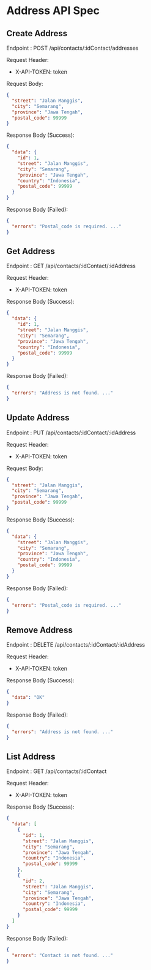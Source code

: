 # Address API Spec

## Create Address

Endpoint : POST /api/contacts/:idContact/addresses

Request Header:

- X-API-TOKEN: token

Request Body:

```json
{
  "street": "Jalan Manggis",
  "city": "Semarang",
  "province": "Jawa Tengah",
  "postal_code": 99999
}
```

Response Body (Success):

```json
{
  "data": {
    "id": 1,
    "street": "Jalan Manggis",
    "city": "Semarang",
    "province": "Jawa Tengah",
    "country": "Indonesia",
    "postal_code": 99999
  }
}
```

Response Body (Failed):

```json
{
  "errors": "Postal_code is required. ..."
}
```

## Get Address

Endpoint : GET /api/contacts/:idContact/:idAddress

Request Header:

- X-API-TOKEN: token

Response Body (Success):

```json
{
  "data": {
    "id": 1,
    "street": "Jalan Manggis",
    "city": "Semarang",
    "province": "Jawa Tengah",
    "country": "Indonesia",
    "postal_code": 99999
  }
}
```

Response Body (Failed):

```json
{
  "errors": "Address is not found. ..."
}
```

## Update Address

Endpoint : PUT /api/contacts/:idContact/:idAddress

Request Header:

- X-API-TOKEN: token

Request Body:

```json
{
  "street": "Jalan Manggis",
  "city": "Semarang",
  "province": "Jawa Tengah",
  "postal_code": 99999
}
```

Response Body (Success):

```json
{
  "data": {
    "street": "Jalan Manggis",
    "city": "Semarang",
    "province": "Jawa Tengah",
    "country": "Indonesia",
    "postal_code": 99999
  }
}
```

Response Body (Failed):

```json
{
  "errors": "Postal_code is required. ..."
}
```

## Remove Address

Endpoint : DELETE /api/contacts/:idContact/:idAddress

Request Header:

- X-API-TOKEN: token

Response Body (Success):

```json
{
  "data": "OK"
}
```

Response Body (Failed):

```json
{
  "errors": "Address is not found. ..."
}
```

## List Address

Endpoint : GET /api/contacts/:idContact

Request Header:

- X-API-TOKEN: token

Response Body (Success):

```json
{
  "data": [
    {
      "id": 1,
      "street": "Jalan Manggis",
      "city": "Semarang",
      "province": "Jawa Tengah",
      "country": "Indonesia",
      "postal_code": 99999
    },
    {
      "id": 2,
      "street": "Jalan Manggis",
      "city": "Semarang",
      "province": "Jawa Tengah",
      "country": "Indonesia",
      "postal_code": 99999
    }
  ]
}
```

Response Body (Failed):

```json
{
  "errors": "Contact is not found. ..."
}
```
